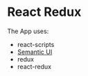# React Redux

The App uses:

- react-scripts
- [Semantic UI](https://semantic-ui.com/)
- redux
- react-redux